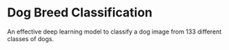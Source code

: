 # Dog Breed Classification

An effective deep learning model to classify a dog image from 133 different classes of dogs.

